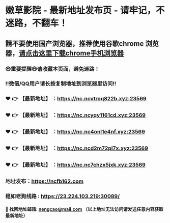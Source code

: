 # 嫩草影院 - 最新地址发布页 - 请牢记，不迷路，不翻车！

## 請不要使用国产浏览器，推荐使用谷歌chrome 浏览器，<a href = "https://www.google.cn/chrome/">请点击这里下载chrome手机浏览器</a>

### :sunglasses:重要提醒:sunglasses:请收藏本页面，避免迷路！
### ‼️微信/QQ用户请长按复制地址到浏览器里访问‼️

### :heart: :point_right: 【最新地址】 ：https://nc.ncvtroq822b.xyz:23569
### :heart: :point_right: 【最新地址】 ：https://nc.ncyqy1161cd.xyz:23569
### :heart: :point_right: 【最新地址】 ：https://nc.nc4onl1e4nf.xyz:23569
### :heart: :point_right: 【最新地址】 ：https://nc.ncd2m72pl7x.xyz:23569
### :heart: :point_right: 【最新地址】 ：https://nc.nc7chzx5jxk.xyz:23569

### 地址发布：https://ncfb162.com
### 稳如老狗线路 : https://23.224.103.219:30089/

#### :e-mail: __找回地址邮箱: nengcao@mail.com （以上地址无法访问请发送任意内容获取最新地址）__
